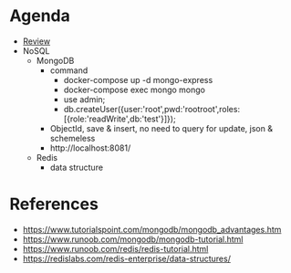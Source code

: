# Agenda
* [Review](https://github.com/b2etw/Spring-Boot-Kotlin-Dojo/edit/master/stage7/README.md)
* NoSQL
  * MongoDB
    * command
      * docker-compose up -d mongo-express
      * docker-compose exec mongo mongo
      * use admin;
      * db.createUser({user:'root',pwd:'rootroot',roles:[{role:'readWrite',db:'test'}]});
    * ObjectId, save & insert, no need to query for update, json & schemeless
    * http://localhost:8081/
  * Redis
    * data structure

# References
* https://www.tutorialspoint.com/mongodb/mongodb_advantages.htm
* https://www.runoob.com/mongodb/mongodb-tutorial.html
* https://www.runoob.com/redis/redis-tutorial.html
* https://redislabs.com/redis-enterprise/data-structures/
